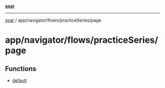 [**soar**](../../../../../README.md)

***

[soar](../../../../../modules.md) / app/navigator/flows/practiceSeries/page

# app/navigator/flows/practiceSeries/page

## Functions

- [default](functions/default.md)
